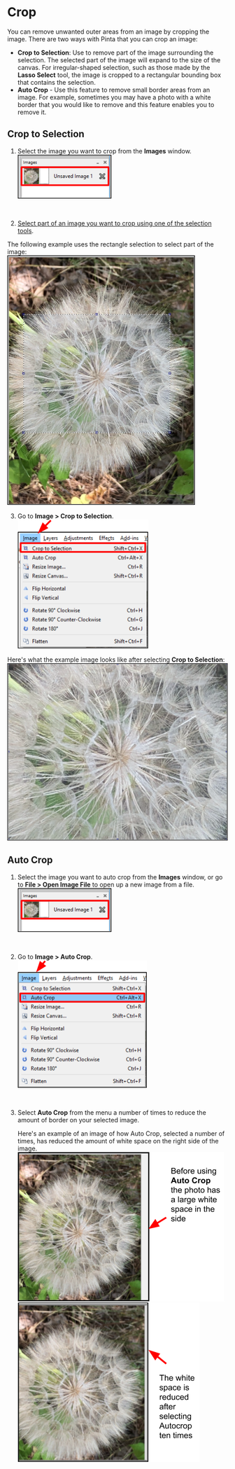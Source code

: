 # **Crop**

You can remove unwanted outer areas from an image by cropping the image. There are two ways with Pinta that you can crop an image:

  - **Crop to Selection**: Use to remove part of the image surrounding the selection. The selected part of the image will expand to the size of the canvas. For irregular-shaped selection, such as those made by the **Lasso Select** tool, the image is cropped to a rectangular bounding box that contains the selection.
  - **Auto Crop** - Use this feature to remove small border areas from an image. For example, sometimes you may have a photo with a white border that you would like to remove and this feature enables you to remove it.

## **Crop to Selection** 

1. Select the image you want to crop from the **Images** window.  
  ![Image Window select image](img/crop/imageflowerselect.png)  

    &nbsp; 
  
2. [Select part of an image you want to crop using one of the selection tools](select_overview.md).  

The following example uses the rectangle selection to select part of the image:  
  ![Crop Example](img/crop/cropexample.png)  

3. Go to **Image > Crop to Selection**.  
  ![Select crop](img/crop/croptoselectionwindow.png)

Here's what the example image looks like after selecting **Crop to Selection**:  
  ![Crop Example Final](img/crop/selectcrop.png)  

## **Auto Crop**

1. Select the image you want to auto crop from the **Images** window, or go to **File > Open Image File** to open up a new image from a file.  
  ![Image Window select image](img/crop/imageflowerselect.png)  

    &nbsp; 
 
2. Go to **Image > Auto Crop**.  
  ![Select crop](img/crop/autocropwindow.png) 

    &nbsp; 

3. Select **Auto Crop** from the menu a number of times to reduce the amount of border on your selected image. 

    Here's an example of an image of how Auto Crop, selected a number of times, has reduced the amount of white space on the right side of the image.  
  ![Crop Example Before](img/crop/beforeautocrop.png)  
  ![Crop Example After](img/crop/afterautocrop.png)  

